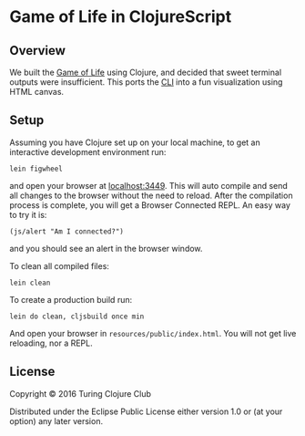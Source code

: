 # Game of Life in ClojureScript

## Overview
We built the [Game of Life](https://en.wikipedia.org/wiki/Conway%27s_Game_of_Life) using Clojure, and decided that sweet terminal outputs were insufficient. This ports the [CLI](https://github.com/adriennedomingus/game_of_life) into a fun visualization using HTML canvas.

## Setup

Assuming you have Clojure set up on your local machine, to get an interactive development environment run:

    lein figwheel

and open your browser at [localhost:3449](http://localhost:3449/).
This will auto compile and send all changes to the browser without the
need to reload. After the compilation process is complete, you will
get a Browser Connected REPL. An easy way to try it is:

    (js/alert "Am I connected?")

and you should see an alert in the browser window.

To clean all compiled files:

    lein clean

To create a production build run:

    lein do clean, cljsbuild once min

And open your browser in `resources/public/index.html`. You will not
get live reloading, nor a REPL.

## License

Copyright © 2016 Turing Clojure Club

Distributed under the Eclipse Public License either version 1.0 or (at your option) any later version.
